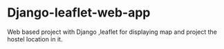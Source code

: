 # Django-leaflet-web-app
Web based project with Django ,leaflet for displaying map and project the hostel location in it.
